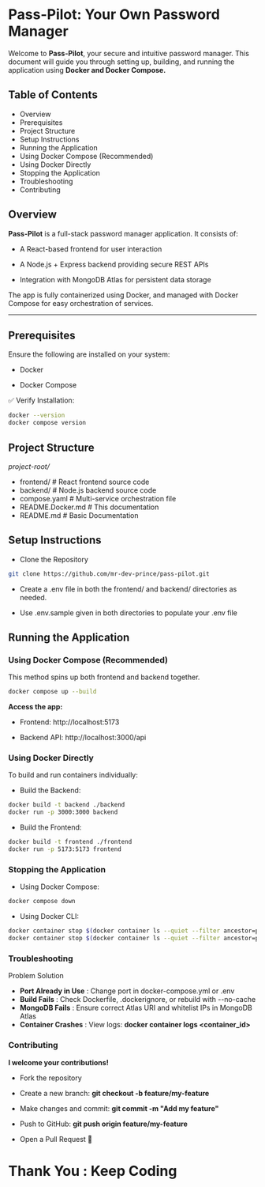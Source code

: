 # Pass-Pilot: Your Own Password Manager

Welcome to **Pass-Pilot**, your secure and intuitive password manager.
This document will guide you through setting up, building, and running the application using **Docker and Docker Compose.**

## Table of Contents

- Overview
- Prerequisites
- Project Structure
- Setup Instructions
- Running the Application
- Using Docker Compose (Recommended)
- Using Docker Directly
- Stopping the Application
- Troubleshooting
- Contributing

## Overview

**Pass-Pilot** is a full-stack password manager application. It consists of:

- A React-based frontend for user interaction

- A Node.js + Express backend providing secure REST APIs

- Integration with MongoDB Atlas for persistent data storage

The app is fully containerized using Docker, and managed with Docker Compose for easy orchestration of services.

---

## Prerequisites

Ensure the following are installed on your system:

- Docker

- Docker Compose

✅ Verify Installation:

```bash
docker --version
docker compose version
```

## Project Structure

*project-root/*
- frontend/ # React frontend source code
- backend/ # Node.js backend source code
- compose.yaml # Multi-service orchestration file
- README.Docker.md # This documentation
- README.md # Basic Documentation

## Setup Instructions

- Clone the Repository

```bash
git clone https://github.com/mr-dev-prince/pass-pilot.git
```

- Create a .env file in both the frontend/ and backend/ directories as needed.

- Use .env.sample given in both directories to populate your .env file

## Running the Application

### Using Docker Compose (Recommended)

This method spins up both frontend and backend together.

```bash
docker compose up --build
```

**Access the app:**

- Frontend: http://localhost:5173

- Backend API: http://localhost:3000/api

### Using Docker Directly

To build and run containers individually:

- Build the Backend:

```bash
docker build -t backend ./backend
docker run -p 3000:3000 backend
```

- Build the Frontend:

```bash
docker build -t frontend ./frontend
docker run -p 5173:5173 frontend
```

### Stopping the Application

- Using Docker Compose:

```bash
docker compose down
```

- Using Docker CLI:

```bash
docker container stop $(docker container ls --quiet --filter ancestor=pass-pilot-backend)
docker container stop $(docker container ls --quiet --filter ancestor=pass-pilot-frontend)
```

### Troubleshooting

Problem Solution

- **Port Already in Use** : Change port in docker-compose.yml or .env
- **Build Fails** : Check Dockerfile, .dockerignore, or rebuild with --no-cache
- **MongoDB Fails** : Ensure correct Atlas URI and whitelist IPs in MongoDB Atlas
- **Container Crashes** : View logs: **docker container logs <container_id>**

### Contributing

**I welcome your contributions!**

- Fork the repository

- Create a new branch: **git checkout -b feature/my-feature**

- Make changes and commit: **git commit -m "Add my feature"**

- Push to GitHub: **git push origin feature/my-feature**

- Open a Pull Request 🎉

# Thank You : Keep Coding
